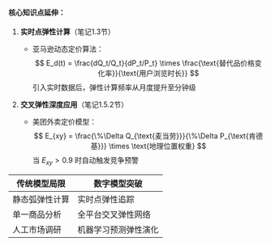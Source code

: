 #### 核心知识点延伸：  
1. **实时点弹性计算**（笔记1.3节）  
   - 亚马逊动态定价算法：  
     $$
     E_d(t) = \frac{dQ_t/Q_t}{dP_t/P_t} \times \frac{\text{替代品价格变化率}}{\text{用户浏览时长}}
     $$
     引入实时数据后，弹性计算频率从月度提升至分钟级  

2. **交叉弹性深度应用**（笔记1.5.2节）  
   - 美团外卖定价模型：  
     $$
     E_{xy} = \frac{\%\Delta Q_{\text{麦当劳}}}{\%\Delta P_{\text{肯德基}}} \times \text{地理位置权重}
     $$
     当 $E_{xy} > 0.9$ 时自动触发竞争预警  

| 传统模型局限  | 数字模型突破     |
| ------- | ---------- |
| 静态弧弹性计算 | 实时点弹性追踪    |
| 单一商品分析  | 全平台交叉弹性网络  |
| 人工市场调研  | 机器学习预测弹性演化 |
